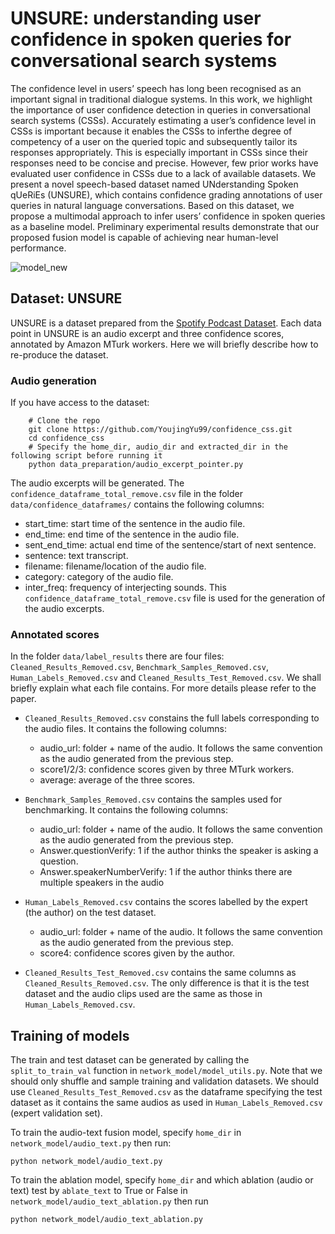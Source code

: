 # UNSURE: understanding user confidence in spoken queries for conversational search systems

The confidence level in users’ speech has long been recognised as an important signal in traditional dialogue systems. In this work, we highlight the importance of user confidence detection in queries in conversational search systems (CSSs). Accurately estimating a user’s confidence level in CSSs is important because it enables the CSSs to inferthe degree of competency of a user on the queried topic and subsequently tailor its responses appropriately. This is especially important in CSSs since their responses need to be concise and precise. However, few prior works have evaluated user confidence in CSSs due to a lack of available datasets. We present a novel speech-based dataset named UNderstanding Spoken qUeRiEs (UNSURE), which contains confidence grading annotations of user queries in natural language conversations. Based on this dataset, we propose a multimodal approach to infer users’ confidence in spoken queries as a baseline model. Preliminary experimental results demonstrate that our proposed fusion model is capable of achieving near human-level performance.

![model_new](https://github.com/YoujingYu99/confidence_css/assets/67215422/62e16890-6a01-452f-9383-be339a221e5c)


## Dataset: UNSURE
UNSURE is a dataset prepared from the [Spotify Podcast Dataset](https://podcastsdataset.byspotify.com/). Each data point in UNSURE is an audio excerpt and three confidence scores, annotated by Amazon MTurk workers. Here we will briefly describe how to re-produce the dataset. 

### Audio generation
If you have access to the dataset:

```
    # Clone the repo
    git clone https://github.com/YoujingYu99/confidence_css.git
    cd confidence_css
    # Specify the home_dir, audio_dir and extracted_dir in the following script before running it
    python data_preparation/audio_excerpt_pointer.py
```

The audio excerpts will be generated. The `confidence_dataframe_total_remove.csv` file in the folder `data/confidence_dataframes/` contains the following columns:
*  start_time: start time of the sentence in the audio file.
*  end_time: end time of the sentence in the audio file.
*  sent_end_time: actual end time of the sentence/start of next sentence.
*  sentence: text transcript.
*  filename: filename/location of the audio file.
*  category: category of the audio file.
*  inter_freq: frequency of interjecting sounds.
This `confidence_dataframe_total_remove.csv` file is used for the generation of the audio excerpts.


### Annotated scores
In the folder `data/label_results` there are four files: `Cleaned_Results_Removed.csv`, `Benchmark_Samples_Removed.csv`, `Human_Labels_Removed.csv` and `Cleaned_Results_Test_Removed.csv`. We shall briefly explain what each file contains. For more details please refer to the paper. 

* `Cleaned_Results_Removed.csv` constains the full labels corresponding to the audio files. It contains the following columns:
  *  audio_url: folder + name of the audio. It follows the same convention as the audio generated from the previous step.
  *  score1/2/3: confidence scores given by three MTurk workers.
  *  average: average of the three scores.
    
* `Benchmark_Samples_Removed.csv` contains the samples used for benchmarking. It contains the following columns:
  *  audio_url: folder + name of the audio. It follows the same convention as the audio generated from the previous step.
  *  Answer.questionVerify: 1 if the author thinks the speaker is asking a question.
  *  Answer.speakerNumberVerify: 1 if the author thinks there are multiple speakers in the audio
    
* `Human_Labels_Removed.csv` contains the scores labelled by the expert (the author) on the test dataset. 
  *  audio_url: folder + name of the audio. It follows the same convention as the audio generated from the previous step.
  *  score4: confidence scores given by the author.
    
* `Cleaned_Results_Test_Removed.csv` contains the same columns as `Cleaned_Results_Removed.csv`. The only difference is that it is the test dataset and the audio clips used are the same as those in `Human_Labels_Removed.csv`.

## Training of models
The train and test dataset can be generated by calling the `split_to_train_val` function in  `network_model/model_utils.py`. Note that we should only shuffle and sample training and validation datasets. We should use `Cleaned_Results_Test_Removed.csv` as the dataframe specifying the test dataset as it contains the same audios as used in `Human_Labels_Removed.csv` (expert validation set). 

To train the audio-text fusion model,  specify `home_dir` in `network_model/audio_text.py` then run:
```
python network_model/audio_text.py
```

To train the ablation model, specify `home_dir` and which ablation (audio or text) test by `ablate_text` to True or False in `network_model/audio_text_ablation.py` then run 
```
python network_model/audio_text_ablation.py
```

